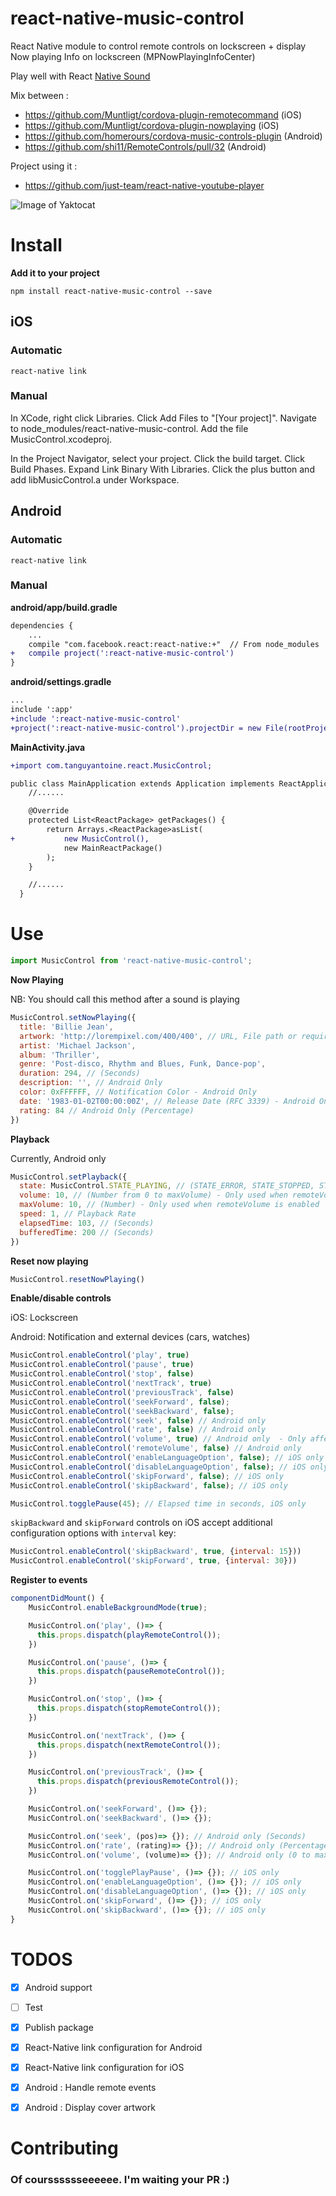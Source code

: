 # react-native-music-control

React Native module to control remote controls on lockscreen + display Now playing Info on lockscreen (MPNowPlayingInfoCenter)

Play well with React [Native Sound](https://github.com/zmxv/react-native-sound)

Mix between :

* https://github.com/Muntligt/cordova-plugin-remotecommand (iOS)
* https://github.com/Muntligt/cordova-plugin-nowplaying (iOS)
* https://github.com/homerours/cordova-music-controls-plugin (Android)
* https://github.com/shi11/RemoteControls/pull/32 (Android)

Project using it :

* https://github.com/just-team/react-native-youtube-player

![Image of Yaktocat](./docs/ios.png)

# Install

**Add it to your project**

```
npm install react-native-music-control --save
```

## iOS

### Automatic

`react-native link`

### Manual

In XCode, right click Libraries. Click Add Files to "[Your project]". Navigate to node_modules/react-native-music-control. Add the file MusicControl.xcodeproj.

In the Project Navigator, select your project. Click the build target. Click Build Phases. Expand Link Binary With Libraries. Click the plus button and add libMusicControl.a under Workspace.


## Android

### Automatic

`react-native link`

### Manual

**android/app/build.gradle**

```diff
dependencies {
    ...
    compile "com.facebook.react:react-native:+"  // From node_modules
+   compile project(':react-native-music-control')
}
```

**android/settings.gradle**
```diff
...
include ':app'
+include ':react-native-music-control'
+project(':react-native-music-control').projectDir = new File(rootProject.projectDir, '../node_modules/react-native-music-control/android')
```

**MainActivity.java**

```diff
+import com.tanguyantoine.react.MusicControl;

public class MainApplication extends Application implements ReactApplication {
    //......

    @Override
    protected List<ReactPackage> getPackages() {
        return Arrays.<ReactPackage>asList(
+           new MusicControl(),
            new MainReactPackage()
        );
    }

    //......
  }
```

# Use

```javascript
import MusicControl from 'react-native-music-control';
```

**Now Playing**

NB: You should call this method after a sound is playing

```javascript
MusicControl.setNowPlaying({
  title: 'Billie Jean',
  artwork: 'http://lorempixel.com/400/400', // URL, File path or require() ('require' support is Android only)
  artist: 'Michael Jackson',
  album: 'Thriller',
  genre: 'Post-disco, Rhythm and Blues, Funk, Dance-pop',
  duration: 294, // (Seconds)
  description: '', // Android Only
  color: 0xFFFFFF, // Notification Color - Android Only
  date: '1983-01-02T00:00:00Z', // Release Date (RFC 3339) - Android Only
  rating: 84 // Android Only (Percentage)
})
```

**Playback**

Currently, Android only

```javascript
MusicControl.setPlayback({
  state: MusicControl.STATE_PLAYING, // (STATE_ERROR, STATE_STOPPED, STATE_PLAYING, STATE_PAUSED, STATE_BUFFERING)
  volume: 10, // (Number from 0 to maxVolume) - Only used when remoteVolume is enabled
  maxVolume: 10, // (Number) - Only used when remoteVolume is enabled
  speed: 1, // Playback Rate
  elapsedTime: 103, // (Seconds)
  bufferedTime: 200 // (Seconds)
})
```

**Reset now playing**

```javascript
MusicControl.resetNowPlaying()
```

**Enable/disable controls**

iOS: Lockscreen

Android: Notification and external devices (cars, watches)

```javascript
MusicControl.enableControl('play', true)
MusicControl.enableControl('pause', true)
MusicControl.enableControl('stop', false)
MusicControl.enableControl('nextTrack', true)
MusicControl.enableControl('previousTrack', false)
MusicControl.enableControl('seekForward', false);
MusicControl.enableControl('seekBackward', false);
MusicControl.enableControl('seek', false) // Android only
MusicControl.enableControl('rate', false) // Android only
MusicControl.enableControl('volume', true) // Android only  - Only affected when remoteVolume is enabled
MusicControl.enableControl('remoteVolume', false) // Android only
MusicControl.enableControl('enableLanguageOption', false); // iOS only
MusicControl.enableControl('disableLanguageOption', false); // iOS only
MusicControl.enableControl('skipForward', false); // iOS only
MusicControl.enableControl('skipBackward', false); // iOS only

MusicControl.togglePause(45); // Elapsed time in seconds, iOS only
```

`skipBackward` and `skipForward` controls on iOS accept additional configuration options with `interval` key:

```javascript
MusicControl.enableControl('skipBackward', true, {interval: 15}))
MusicControl.enableControl('skipForward', true, {interval: 30}))
```

**Register to events**

```javascript
componentDidMount() {
    MusicControl.enableBackgroundMode(true);

    MusicControl.on('play', ()=> {
      this.props.dispatch(playRemoteControl());
    })

    MusicControl.on('pause', ()=> {
      this.props.dispatch(pauseRemoteControl());
    })

    MusicControl.on('stop', ()=> {
      this.props.dispatch(stopRemoteControl());
    })

    MusicControl.on('nextTrack', ()=> {
      this.props.dispatch(nextRemoteControl());
    })

    MusicControl.on('previousTrack', ()=> {
      this.props.dispatch(previousRemoteControl());
    })

    MusicControl.on('seekForward', ()=> {});
    MusicControl.on('seekBackward', ()=> {});

    MusicControl.on('seek', (pos)=> {}); // Android only (Seconds)
    MusicControl.on('rate', (rating)=> {}); // Android only (Percentage)
    MusicControl.on('volume', (volume)=> {}); // Android only (0 to maxVolume) - Only fired when remoteVolume is enabled

    MusicControl.on('togglePlayPause', ()=> {}); // iOS only
    MusicControl.on('enableLanguageOption', ()=> {}); // iOS only
    MusicControl.on('disableLanguageOption', ()=> {}); // iOS only
    MusicControl.on('skipForward', ()=> {}); // iOS only
    MusicControl.on('skipBackward', ()=> {}); // iOS only
}
```



# TODOS

- [x] Android support
- [ ] Test
- [x] Publish package
- [x] React-Native link configuration for Android
- [x] React-Native link configuration for iOS
- [x] Android : Handle remote events
- [x] Android : Display cover artwork


# Contributing

### Of coursssssseeeeee. I'm waiting your PR :)
